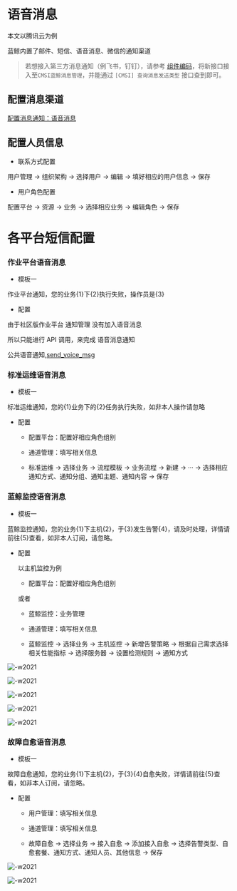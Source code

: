 # 语音消息

本文以腾讯云为例

蓝鲸内置了邮件、短信、语音消息、微信的通知渠道

> 若想接入第三方消息通知（例飞书，钉钉），请参考 [组件编码](../../开发指南/扩展开发/API网关/chapter1.md)，将新接口接入至`CMSI蓝鲸消息管理`，并能通过 `[CMSI] 查询消息发送类型` 接口查到即可。

## 配置消息渠道

[配置消息通知：语音消息](../../PaaS平台/产品白皮书/场景案例/send_voice_msg.md)

## 配置人员信息

- 联系方式配置

用户管理 -> 组织架构 -> 选择用户 -> 编辑 -> 填好相应的用户信息 -> 保存

- 用户角色配置

配置平台 -> 资源 -> 业务 -> 选择相应业务 -> 编辑角色 -> 保存

# 各平台短信配置

### 作业平台语音消息

- 模板一

作业平台通知，您的业务{1}下{2}执行失败，操作员是{3}

- 配置

由于社区版作业平台 通知管理 没有加入语音消息

所以只能进行 API 调用，来完成 语音消息通知

公共语音通知,[send_voice_msg](https://bk.tencent.com/docs/document/5.1/14/465)

### 标准运维语音消息

- 模板一

标准运维通知，您的{1}业务下的{2}任务执行失败，如非本人操作请忽略

- 配置

    - 配置平台：配置好相应角色组别

    - 通道管理：填写相关信息

    - 标准运维 -> 选择业务 -> 流程模板 -> 业务流程 -> 新建 -> ··· -> 选择相应通知方式、通知分组、通知主题、通知内容 -> 保存

### 蓝鲸监控语音消息

- 模板一

蓝鲸监控通知，您的业务{1}下主机{2}，于{3}发生告警{4}，请及时处理，详情请前往{5}查看，如非本人订阅，请忽略。

- 配置

    以主机监控为例

    - 配置平台：配置好相应角色组别

    或者

    - 蓝鲸监控：业务管理

    - 通道管理：填写相关信息

    - 蓝鲸监控 -> 选择业务 -> 主机监控 -> 新增告警策略 -> 根据自己需求选择相关性能指标 -> 选择服务器 -> 设置检测规则 -> 通知方式

![-w2021](assets/markdown-img-paste-2020040321035391.png)

![-w2021](assets/markdown-img-paste-20200403205614936.png)

![-w2021](assets/markdown-img-paste-20200403205918950.png)

![-w2021](assets/markdown-img-paste-20200403210122398.png)

![-w2021](assets/markdown-img-paste-20200403210209540.png)

### 故障自愈语音消息

- 模板一

故障自愈通知，您的业务{1}下主机{2}，于{3}{4}自愈失败，详情请前往{5}查看，如非本人订阅，请忽略。

- 配置

    - 用户管理：填写相关信息

    - 通道管理：填写相关信息

    - 故障自愈 -> 选择业务 -> 接入自愈 -> 添加接入自愈 -> 选择告警类型、自愈套餐、通知方式、通知人员、其他信息 -> 保存

![-w2021](assets/markdown-img-paste-20200403211512980.png)

![-w2021](assets/markdown-img-paste-20200403211944745.png)
